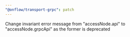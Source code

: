 ```yaml
---
"@onflow/transport-grpc": patch
---
```


Change invariant error message from "accessNode.api" to "accessNode.grpcApi" as the former is deprecated
